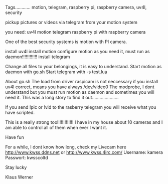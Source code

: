 Tags............
motion, telegram, raspberry pi, raspberry camera, uv4l, security

pickup pictures or videos via telegram from your motion system

you need:
uv4l
motion
telegram
raspberry pi with raspberry camera

One of the best security systems is motion with PI camera.

install uv4l
install motion
configure motion as you need it, must run as daemon!!!!!!!!!!!!
install telegram

Change all files to your belongings, it is easy to understand.
Start motion as daemon with go.sh
Start telegram with -s test.lua

About go.sh
The load from driver raspicam is not neccessary if you install uv4l correct, means you have always /dev/video0
The modprobe, I dont understand but you must run motion as daemon and sometimes you will need it. This was a long story to find it out.....................

If you send !pic or !vid to the rasberry telegram you will receive what you have scripted.

This is a really strong tool!!!!!!!!!!!!
I have in my house about 10 cameras and I am able to control  all of them when ever I want it.

Have fun

For a while, I dont know how long, check my Livecam here
http://www.kwss.ddns.net
or
http://www.kwss.4irc.com/
Username: kamera
Passwort: kwsscoltd

Stay lucky

Klaus Werner







